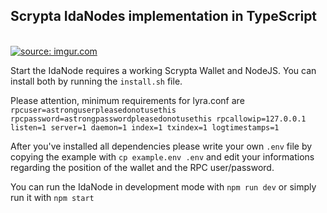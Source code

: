 ## Scrypta IdaNodes implementation in TypeScript
<br>
<a href="http://tiny.cc/devbounty"><img src="https://i.imgur.com/Yf2iz8w.png" title="source: imgur.com" /></a>


Start the IdaNode requires a working Scrypta Wallet and NodeJS.
You can install both by running the `install.sh` file.


Please attention, minimum requirements for lyra.conf are
`rpcuser=astronguserpleasedonotusethis
rpcpassword=astrongpasswordpleasedonotusethis
rpcallowip=127.0.0.1
listen=1
server=1
daemon=1
index=1
txindex=1
logtimestamps=1`


After you've installed all dependencies please write your own `.env` file by copying the example with
`cp example.env .env`
and edit your informations regarding the position of the wallet and the RPC user/password.


You can run the IdaNode in development mode with `npm run dev` or simply run it with `npm start`
